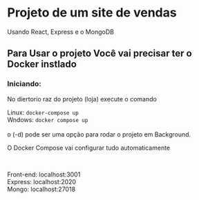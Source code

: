 # Projeto de um site de vendas 
Usando React, Express e o MongoDB

## Para Usar o projeto Você vai precisar ter o Docker instlado

### Iniciando:
No diertorio raz do projeto (loja) execute o comando 

Linux: `docker-compose up` <br>
Wndows: `docker compose up`<br>
<br>
o (-d) pode ser uma opção para rodar o projeto em Background.
<br>

O Docker Compose vai configurar tudo automaticamente

<br>

Front-end: <a>localhost:3001</a><br>
Express:   <a>localhost:2020</a><br>
Mongo:     <a>localhost:27018</a>
